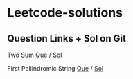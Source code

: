 # Leetcode-solutions

## Question Links + Sol on Git

Two Sum
[Que](https://leetcode.com/problems/two-sum/)
/ [Sol](https://github.com/Aryan-Gupta2003/Leetcode-solutions/blob/main/two_sum.cpp)

First Pallindromic String
[Que](https://leetcode.com/problems/find-first-palindromic-string-in-the-array/)
/ [Sol](https://github.com/Aryan-Gupta2003/Leetcode-solutions/blob/main/pallindromic_string.cpp)

